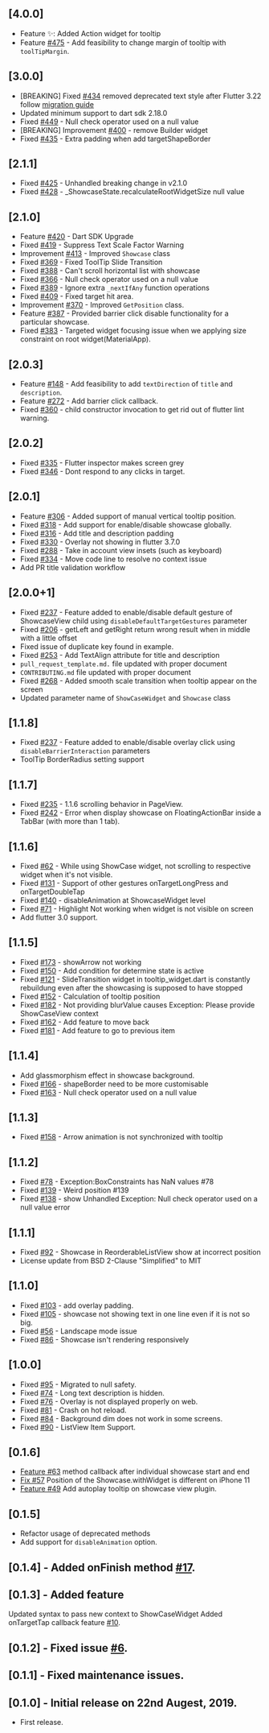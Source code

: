 ## [4.0.0]
- Feature ✨: Added Action widget for tooltip
- Feature [#475](https://github.com/SimformSolutionsPvtLtd/flutter_showcaseview/issues/475) - Add
  feasibility to change margin of tooltip with `toolTipMargin`.

## [3.0.0]
- [BREAKING] Fixed [#434](https://github.com/SimformSolutionsPvtLtd/flutter_showcaseview/issues/434) removed deprecated text style after Flutter 3.22 follow [migration guide](https://docs.flutter.dev/release/breaking-changes/3-19-deprecations#texttheme)
- Updated minimum support to dart sdk 2.18.0
- Fixed [#449](https://github.com/SimformSolutionsPvtLtd/flutter_showcaseview/issues/449) - Null check operator used on a null value
- [BREAKING] Improvement [#400](https://github.com/SimformSolutionsPvtLtd/flutter_showcaseview/issues/400) - remove Builder widget
- Fixed [#435](https://github.com/SimformSolutionsPvtLtd/flutter_showcaseview/issues/435) - Extra padding when add targetShapeBorder

## [2.1.1]
- Fixed [#425](https://github.com/SimformSolutionsPvtLtd/flutter_showcaseview/issues/425) - Unhandled breaking change in v2.1.0
- Fixed [#428](https://github.com/SimformSolutionsPvtLtd/flutter_showcaseview/issues/428) - _ShowcaseState.recalculateRootWidgetSize null value

## [2.1.0]
- Feature [#420](https://github.com/SimformSolutionsPvtLtd/flutter_showcaseview/pull/420) - Dart SDK Upgrade
- Fixed [#419](https://github.com/SimformSolutionsPvtLtd/flutter_showcaseview/pull/419) - Suppress Text Scale Factor Warning
- Improvement [#413](https://github.com/SimformSolutionsPvtLtd/flutter_showcaseview/pull/413) - Improved `Showcase` class
- Fixed [#369](https://github.com/SimformSolutionsPvtLtd/flutter_showcaseview/pull/369) - Fixed ToolTip Slide Transition
- Fixed [#388](https://github.com/SimformSolutionsPvtLtd/flutter_showcaseview/issues/388) - Can't scroll horizontal list with showcase
- Fixed [#366](https://github.com/SimformSolutionsPvtLtd/flutter_showcaseview/issues/366) - Null check operator used on a null value
- Fixed [#389](https://github.com/SimformSolutionsPvtLtd/flutter_showcaseview/issues/389) - Ignore extra `_nextIfAny` function operations
- Fixed [#409](https://github.com/SimformSolutionsPvtLtd/flutter_showcaseview/pull/409) - Fixed target hit area.
- Improvement [#370](https://github.com/SimformSolutionsPvtLtd/flutter_showcaseview/pull/370) - Improved `GetPosition` class.
- Feature [#387](https://github.com/SimformSolutionsPvtLtd/flutter_showcaseview/issues/387) - Provided barrier click disable functionality for a particular showcase.
- Fixed [#383](https://github.com/SimformSolutionsPvtLtd/flutter_showcaseview/issues/383) - Targeted widget focusing issue when we applying size constraint on root widget(MaterialApp).

## [2.0.3]
- Feature [#148](https://github.com/SimformSolutionsPvtLtd/flutter_showcaseview/issues/148) - Add feasibility to add `textDirection` of `title` and `description`.
- Feature [#272](https://github.com/SimformSolutionsPvtLtd/flutter_showcaseview/issues/272) - Add barrier click callback.
- Fixed [#360](https://github.com/SimformSolutionsPvtLtd/flutter_showcaseview/issues/360) - child constructor invocation to get rid out of flutter lint warning.

## [2.0.2]
- Fixed [#335](https://github.com/SimformSolutionsPvtLtd/flutter_showcaseview/issues/335) - Flutter inspector makes screen grey
- Fixed [#346](https://github.com/SimformSolutionsPvtLtd/flutter_showcaseview/issues/346) - Dont respond to any clicks in target.

## [2.0.1]
- Feature [#306](https://github.com/SimformSolutionsPvtLtd/flutter_showcaseview/pull/306) - Added support of manual vertical tooltip position.
- Fixed [#318](https://github.com/SimformSolutionsPvtLtd/flutter_showcaseview/issues/318) - Add support for enable/disable showcase globally.
- Fixed [#316](https://github.com/SimformSolutionsPvtLtd/flutter_showcaseview/issues/316) - Add title and description padding
- Fixed [#330](https://github.com/SimformSolutionsPvtLtd/flutter_showcaseview/issues/330) - Overlay not showing in flutter 3.7.0
- Fixed [#288](https://github.com/SimformSolutionsPvtLtd/flutter_showcaseview/pull/288) - Take in account view insets (such as keyboard)
- Fixed [#334](https://github.com/SimformSolutionsPvtLtd/flutter_showcaseview/issues/334) - Move code line to resolve no context issue
- Add PR title validation workflow

## [2.0.0+1]
- Fixed [#237](https://github.com/SimformSolutionsPvtLtd/flutter_showcaseview/issues/261) - Feature added to enable/disable default gesture of ShowcaseView child using `disableDefaultTargetGestures` parameter
- Fixed [#206](https://github.com/SimformSolutionsPvtLtd/flutter_showcaseview/issues/206) - getLeft and getRight return wrong result when in middle with a little offset
- Fixed issue of duplicate key found in example.
- Fixed [#253](https://github.com/SimformSolutionsPvtLtd/flutter_showcaseview/issues/253) - Add TextAlign attribute for title and description
- `pull_request_template.md.` file updated with proper document
- `CONTRIBUTING.md` file updated with proper document
- Fixed [#268](https://github.com/SimformSolutionsPvtLtd/flutter_showcaseview/issues/268) - Added smooth scale transition when tooltip appear on the screen
- Updated parameter name of `ShowCaseWidget` and `Showcase` class

## [1.1.8]
- Fixed [#237](https://github.com/SimformSolutionsPvtLtd/flutter_showcaseview/issues/237) - Feature added to enable/disable overlay click using `disableBarrierInteraction` parameters
- ToolTip BorderRadius setting support

## [1.1.7]

- Fixed [#235](https://github.com/SimformSolutionsPvtLtd/flutter_showcaseview/issues/235) - 1.1.6 scrolling behavior in PageView.
- Fixed [#242](https://github.com/SimformSolutionsPvtLtd/flutter_showcaseview/issues/242) - Error when display showcase on FloatingActionBar inside a TabBar (with more than 1 tab).

## [1.1.6]

- Fixed [#62](https://github.com/SimformSolutionsPvtLtd/flutter_showcaseview/issues/62) - While using ShowCase widget, not scrolling to respective widget when it's not visible.
- Fixed [#131](https://github.com/SimformSolutionsPvtLtd/flutter_showcaseview/issues/131) - Support of other gestures onTargetLongPress and onTargetDoubleTap
- Fixed [#140](https://github.com/SimformSolutionsPvtLtd/flutter_showcaseview/issues/140) - disableAnimation at ShowcaseWidget level
- Fixed [#71](https://github.com/SimformSolutionsPvtLtd/flutter_showcaseview/issues/71) - Highlight Not working when widget is not visible on screen
- Add flutter 3.0 support.

## [1.1.5]

- Fixed [#173](https://github.com/SimformSolutionsPvtLtd/flutter_showcaseview/issues/173) - showArrow not working
- Fixed [#150](https://github.com/SimformSolutionsPvtLtd/flutter_showcaseview/issues/150) - Add condition for determine state is active
- Fixed [#121](https://github.com/SimformSolutionsPvtLtd/flutter_showcaseview/issues/121) - SlideTransition widget in tooltip_widget.dart is constantly rebuildung even after the showcasing is supposed to have stopped
- Fixed [#152](https://github.com/SimformSolutionsPvtLtd/flutter_showcaseview/issues/152) - Calculation of tooltip position
- Fixed [#182](https://github.com/SimformSolutionsPvtLtd/flutter_showcaseview/issues/182) - Not providing blurValue causes Exception: Please provide ShowCaseView context
- Fixed [#162](https://github.com/SimformSolutionsPvtLtd/flutter_showcaseview/issues/162) - Add feature to move back
- Fixed [#181](https://github.com/SimformSolutionsPvtLtd/flutter_showcaseview/issues/181) - Add feature to go to previous item

## [1.1.4]

- Add glassmorphism effect in showcase background.
- Fixed [#166](https://github.com/SimformSolutionsPvtLtd/flutter_showcaseview/issues/166) - shapeBorder need to be more customisable
- Fixed [#163](https://github.com/SimformSolutionsPvtLtd/flutter_showcaseview/issues/163) - Null check operator used on a null value

## [1.1.3]

- Fixed [#158](https://github.com/SimformSolutionsPvtLtd/flutter_showcaseview/issues/158) - Arrow animation is not synchronized with tooltip

## [1.1.2]

- Fixed [#78](https://github.com/SimformSolutionsPvtLtd/flutter_showcaseview/issues/78) - Exception:BoxConstraints has NaN values #78
- Fixed [#139](https://github.com/SimformSolutionsPvtLtd/flutter_showcaseview/issues/139) - Weird position #139
- Fixed [#138](https://github.com/SimformSolutionsPvtLtd/flutter_showcaseview/issues/138) - show Unhandled Exception: Null check operator used on a null value error

## [1.1.1]

- Fixed [#92](https://github.com/SimformSolutionsPvtLtd/flutter_showcaseview/issues/92) - Showcase in ReorderableListView show at incorrect position
- License update from BSD 2-Clause "Simplified" to MIT

## [1.1.0]

- Fixed [#103](https://github.com/SimformSolutionsPvtLtd/flutter_showcaseview/issues/103) - add overlay padding.
- Fixed [#105](https://github.com/SimformSolutionsPvtLtd/flutter_showcaseview/issues/105) - showcase not showing text in one line even if it is not so big.
- Fixed [#56](https://github.com/SimformSolutionsPvtLtd/flutter_showcaseview/issues/56) - Landscape mode issue
- Fixed [#86](https://github.com/SimformSolutionsPvtLtd/flutter_showcaseview/issues/86) - Showcase isn't rendering responsively

## [1.0.0]

- Fixed [#95](https://github.com/SimformSolutionsPvtLtd/flutter_showcaseview/issues/95) - Migrated to null safety.  
- Fixed [#74](https://github.com/SimformSolutionsPvtLtd/flutter_showcaseview/issues/74) - Long text description is hidden.
- Fixed [#76](https://github.com/SimformSolutionsPvtLtd/flutter_showcaseview/issues/76) - Overlay is not displayed properly on web.
- Fixed [#81](https://github.com/SimformSolutionsPvtLtd/flutter_showcaseview/issues/81) - Crash on hot reload.
- Fixed [#84](https://github.com/SimformSolutionsPvtLtd/flutter_showcaseview/issues/84) - Background dim does not work in some screens.
- Fixed [#90](https://github.com/SimformSolutionsPvtLtd/flutter_showcaseview/issues/90) - ListView Item Support.

## [0.1.6]

- [Feature #63](https://github.com/SimformSolutionsPvtLtd/flutter_showcaseview/issues/63) method callback after individual showcase start and end
- [Fix #57](https://github.com/SimformSolutionsPvtLtd/flutter_showcaseview/issues/57) Position of the Showcase.withWidget is different on iPhone 11
- [Feature #49](https://github.com/SimformSolutionsPvtLtd/flutter_showcaseview/pull/49) Add autoplay tooltip on showcase view plugin.

## [0.1.5]

* Refactor usage of deprecated methods
* Add support for `disableAnimation` option.

## [0.1.4] - Added onFinish method [#17](https://github.com/simformsolutions/flutter_showcaseview/issues/17).

## [0.1.3] - Added feature

Updated syntax to pass new context to ShowCaseWidget
Added onTargetTap callback feature [#10](https://github.com/simformsolutions/flutter_showcaseview/issues/10).

## [0.1.2] - Fixed issue [#6](https://github.com/simformsolutions/flutter_showcaseview/issues/6).

## [0.1.1] - Fixed maintenance issues.

## [0.1.0] - Initial release on 22nd Augest, 2019.

* First release.

